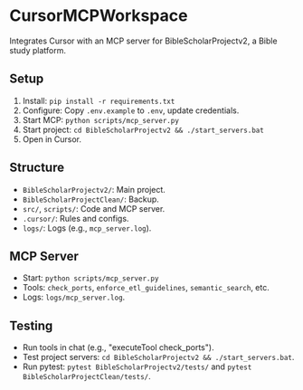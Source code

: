 # CursorMCPWorkspace
Integrates Cursor with an MCP server for BibleScholarProjectv2, a Bible study platform.

## Setup
1. Install: `pip install -r requirements.txt`
2. Configure: Copy `.env.example` to `.env`, update credentials.
3. Start MCP: `python scripts/mcp_server.py`
4. Start project: `cd BibleScholarProjectv2 && ./start_servers.bat`
5. Open in Cursor.

## Structure
- `BibleScholarProjectv2/`: Main project.
- `BibleScholarProjectClean/`: Backup.
- `src/`, `scripts/`: Code and MCP server.
- `.cursor/`: Rules and configs.
- `logs/`: Logs (e.g., `mcp_server.log`).

## MCP Server
- Start: `python scripts/mcp_server.py`
- Tools: `check_ports`, `enforce_etl_guidelines`, `semantic_search`, etc.
- Logs: `logs/mcp_server.log`.

## Testing
- Run tools in chat (e.g., "executeTool check_ports").
- Test project servers: `cd BibleScholarProjectv2 && ./start_servers.bat`.
- Run pytest: `pytest BibleScholarProjectv2/tests/` and `pytest BibleScholarProjectClean/tests/`. 